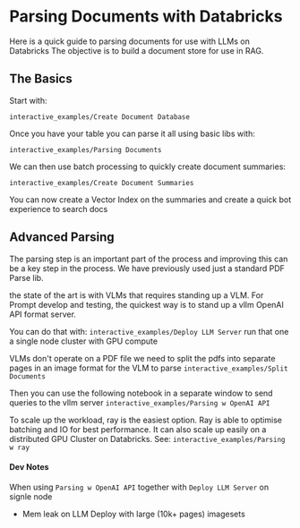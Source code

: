 # Parsing Documents with Databricks

Here is a quick guide to parsing documents for use with LLMs on Databricks
The objective is to build a document store for use in RAG.

## The Basics

Start with:

`interactive_examples/Create Document Database`

Once you have your table you can parse it all using basic libs with:

`interactive_examples/Parsing Documents`

We can then use batch processing to quickly create document summaries:

`interactive_examples/Create Document Summaries`

You can now create a Vector Index on the summaries and create a quick bot experience to search docs

## Advanced Parsing

The parsing step is an important part of the process and improving this can be a key step in the process.
We have previously used just a standard PDF Parse lib.

the state of the art is with VLMs that requires standing up a VLM.
For Prompt develop and testing, the quickest way is to stand up a vllm OpenAI API format server.

You can do that with:
`interactive_examples/Deploy LLM Server`
run that one a single node cluster with GPU compute

VLMs don't operate on a PDF file we need to split the pdfs into separate pages in an image format for the VLM to parse
`interactive_examples/Split Documents`

Then you can use the following notebook in a separate window to send queries to the vllm server
`interactive_examples/Parsing w OpenAI API`

To scale up the workload, ray is the easiest option. Ray is able to optimise batching and IO for best performance. It can also scale up easily on a distributed GPU Cluster on Databricks.
See: `interactive_examples/Parsing w ray`

#### Dev Notes

When using `Parsing w OpenAI API` together with `Deploy LLM Server` on signle node
- Mem leak on LLM Deploy with large (10k+ pages) imagesets
